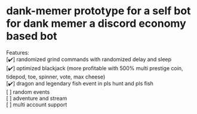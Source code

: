 # dank-memer prototype for a self bot for dank memer a discord economy based bot

Features: <br />
[✔️] randomized grind commands with randomized delay and sleep <br />
[✔️] optimized blackjack (more profitable with 500% multi prestige coin, tidepod, toe, spinner, vote, max cheese) <br />
[✔️] dragon and legendary fish event in pls hunt and pls fish <br />
[ ] random events <br />
[ ] adventure and stream <br />
[ ] multi account support <br />